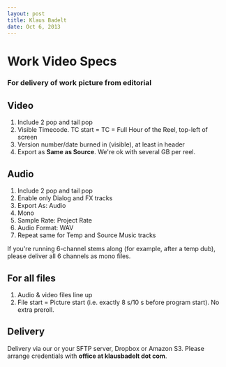 ```yaml
---
layout: post
title: Klaus Badelt
date: Oct 6, 2013
---
```

# Work Video Specs

### For delivery of work picture from editorial

##  Video
 1. Include 2 pop and tail pop
 1. Visible Timecode. TC start = TC = Full Hour of the Reel, top-left of screen
 1. Version number/date burned in (visible), at least in header
 1. Export as **Same as Source**. We're ok with several GB per reel.

## Audio
 1. Include 2 pop and tail pop
 1. Enable only Dialog and FX tracks
  1. Export As: Audio
  1. Mono
  1. Sample Rate: Project Rate
  1. Audio Format: WAV
 1. Repeat same for Temp and Source Music tracks

If you're running 6-channel stems along (for example, after a temp dub), please deliver all 6 channels as mono files.

## For all files

 1. Audio & video files line up
 1. File start = Picture start (i.e. exactly 8 s/10 s before program start). No extra preroll.

## Delivery
Delivery via our or your SFTP server, Dropbox or Amazon S3. Please arrange credentials with **office at klausbadelt dot com**.
